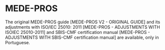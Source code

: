 # MEDE-PROS
The original MEDE-PROS guide [MEDE-PROS V2 - ORIGINAL GUIDE] and its adjustments with ISO/IEC 25010: 2011 [MEDE-PROS - ADJUSTMENTS WITH ISOIEC 25010-2011] and SBIS-CMF certification manual [MEDE-PROS  - ADJUSTMENTS WITH SBIS-CMF certification manual] are available, only in Portuguese.
